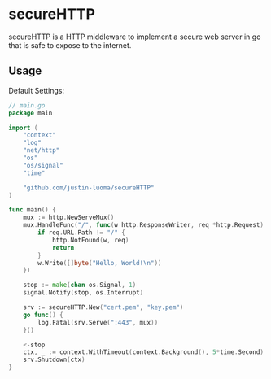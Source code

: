 ﻿# secureHTTP

secureHTTP is a HTTP middleware to implement a secure web server in go that is safe to expose to the internet.

## Usage

Default Settings:

~~~go
// main.go
package main

import (  
	"context"  
	"log"
	"net/http"
	"os"
	"os/signal"
	"time"

	"github.com/justin-luoma/secureHTTP"
)

func main() {
	mux := http.NewServeMux()
	mux.HandleFunc("/", func(w http.ResponseWriter, req *http.Request) {
		if req.URL.Path != "/" {
			http.NotFound(w, req)
			return
		}
		w.Write([]byte("Hello, World!\n"))
	})

	stop := make(chan os.Signal, 1)
	signal.Notify(stop, os.Interrupt)

	srv := secureHTTP.New("cert.pem", "key.pem")
	go func() {
		log.Fatal(srv.Serve(":443", mux))
	}()

	<-stop
	ctx, _ := context.WithTimeout(context.Background(), 5*time.Second)
	srv.Shutdown(ctx)
}
~~~
